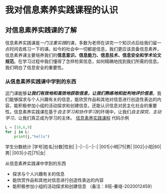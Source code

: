 

# 我对信息素养实践课程的认识  
## 对信息素养实践课的了解
信息素养实践课是*一门注重实践*的课，多数为老师在讲完一个知识点后给我们留一点时间去练习一下的课。如今的社会中一切都是信息，我们更应该具备信息素养，信息素养课主要培养我们的**信息意识、信息能力、信息技术、信息安全和学术论文规范**。在学习过程中我们懂得了怎样检索信息，如何精确地找到我们所需的信息。我们明白了信息安全的重要性。  

### 从信息素养实践课中学到的东西
这门课能够***让我们有效地和高效地获取信息，让我们熟练地和批判地评价信息***。我们能够探求与个人兴趣有关的信息，能欣赏作品和其他对信息进行创造性表达的内容，能积极参加小组的活动探求和创建信息，还能认识信息对民主化社会的重要性。信息素养实践课在基于*自主学习和协作学习*的环境中，让我们*自主探究、主动学习*，让我们真正成为学习的主体。
[信息素养实践课程](https://wenku.baidu.com/view/4fe1cfcfef06eff9aef8941ea76e58fafbb0454e.html)
代码示例

```python
L = [10,6,9]
for j in L:
    print(j,"hello")
```
学生分数统计
|学号|姓名|分数|性别|
|:-|:-:|:-:|-:|
|001|小明|75|男|
|002|小阳|60|男|
|003|小花|75|女|

从信息素养实践课中学到的东西
- 探求与个人兴趣有关的信息
- 能欣赏作品和其他对信息进行创造性表达的内容
- 能积极参加小组的活动探求和创建信息
（备注：8班-秦瑶-2020012459）

